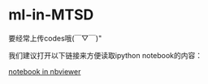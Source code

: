 # ml-in-MTSD
要经常上传codes哦(￣▽￣)"

我们建议打开以下链接来方便读取ipython notebook的内容：

[notebook in nbviewer](https://nbviewer.jupyter.org/github/AllenPRC/ml-in-MTSD/tree/master/)
